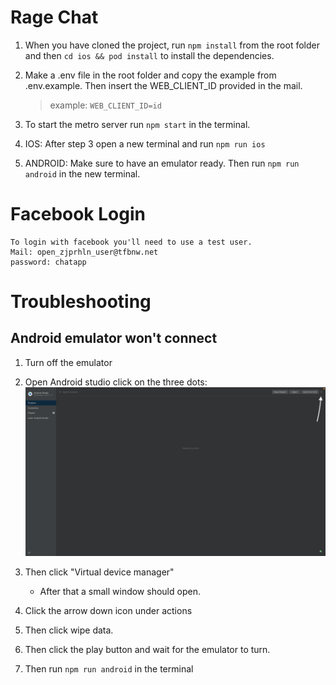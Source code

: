 # Rage Chat

1. When you have cloned the project, run `npm install` from the root folder and then `cd ios && pod install` to install the dependencies.

2. Make a .env file in the root folder and copy the example from .env.example. Then insert the WEB_CLIENT_ID provided in the mail.

   > example: `WEB_CLIENT_ID=id`

3. To start the metro server run `npm start` in the terminal.

4. IOS: After step 3 open a new terminal and run `npm run ios`

5. ANDROID: Make sure to have an emulator ready. Then run `npm run android` in the new terminal.

# Facebook Login

    To login with facebook you'll need to use a test user.
    Mail: open_zjprhln_user@tfbnw.net
    password: chatapp

# Troubleshooting

## Android emulator won't connect

1. Turn off the emulator

2. Open Android studio click on the three dots:
   ![Example](./assets/androidstudioexample.png)

3. Then click "Virtual device manager"

   - After that a small window should open.

4. Click the arrow down icon under actions

5. Then click wipe data.

6. Then click the play button and wait for the emulator to turn.

7. Then run `npm run android` in the terminal
